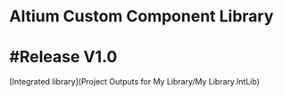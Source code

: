Altium Custom Component Library
===============================
#Release V1.0
===============================
[Integrated library](Project Outputs for My Library/My Library.IntLib)

